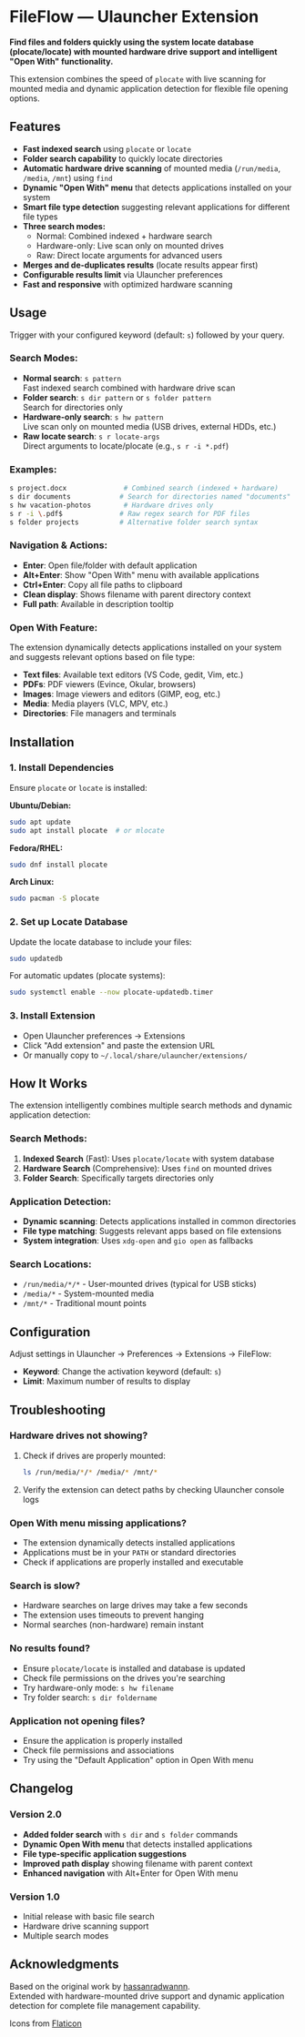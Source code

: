 # FileFlow — Ulauncher Extension

**Find files and folders quickly using the system locate database (plocate/locate) with mounted hardware drive support and intelligent "Open With" functionality.**

This extension combines the speed of `plocate` with live scanning for mounted media and dynamic application detection for flexible file opening options.

## Features
- **Fast indexed search** using `plocate` or `locate`
- **Folder search capability** to quickly locate directories
- **Automatic hardware drive scanning** of mounted media (`/run/media`, `/media`, `/mnt`) using `find`
- **Dynamic "Open With" menu** that detects applications installed on your system
- **Smart file type detection** suggesting relevant applications for different file types
- **Three search modes:**
  - Normal: Combined indexed + hardware search
  - Hardware-only: Live scan only on mounted drives
  - Raw: Direct locate arguments for advanced users
- **Merges and de-duplicates results** (locate results appear first)
- **Configurable results limit** via Ulauncher preferences
- **Fast and responsive** with optimized hardware scanning

## Usage
Trigger with your configured keyword (default: `s`) followed by your query.

### Search Modes:
- **Normal search**: `s pattern`  
  Fast indexed search combined with hardware drive scan
- **Folder search**: `s dir pattern` or `s folder pattern`  
  Search for directories only
- **Hardware-only search**: `s hw pattern`  
  Live scan only on mounted media (USB drives, external HDDs, etc.)
- **Raw locate search**: `s r locate-args`  
  Direct arguments to locate/plocate (e.g., `s r -i *.pdf`)

### Examples:
```bash
s project.docx              # Combined search (indexed + hardware)
s dir documents            # Search for directories named "documents"
s hw vacation-photos        # Hardware drives only
s r -i \.pdf$              # Raw regex search for PDF files
s folder projects          # Alternative folder search syntax
```

### Navigation & Actions:
- **Enter**: Open file/folder with default application
- **Alt+Enter**: Show "Open With" menu with available applications
- **Ctrl+Enter**: Copy all file paths to clipboard
- **Clean display**: Shows filename with parent directory context
- **Full path**: Available in description tooltip

### Open With Feature:
The extension dynamically detects applications installed on your system and suggests relevant options based on file type:
- **Text files**: Available text editors (VS Code, gedit, Vim, etc.)
- **PDFs**: PDF viewers (Evince, Okular, browsers)
- **Images**: Image viewers and editors (GIMP, eog, etc.)
- **Media**: Media players (VLC, MPV, etc.)
- **Directories**: File managers and terminals

## Installation

### 1. Install Dependencies
Ensure `plocate` or `locate` is installed:

**Ubuntu/Debian:**
```bash
sudo apt update
sudo apt install plocate  # or mlocate
```

**Fedora/RHEL:**
```bash
sudo dnf install plocate
```

**Arch Linux:**
```bash
sudo pacman -S plocate
```

### 2. Set up Locate Database
Update the locate database to include your files:

```bash
sudo updatedb
```

For automatic updates (plocate systems):
```bash
sudo systemctl enable --now plocate-updatedb.timer
```

### 3. Install Extension
- Open Ulauncher preferences → Extensions
- Click "Add extension" and paste the extension URL
- Or manually copy to `~/.local/share/ulauncher/extensions/`

## How It Works

The extension intelligently combines multiple search methods and dynamic application detection:

### Search Methods:
1. **Indexed Search** (Fast): Uses `plocate/locate` with system database
2. **Hardware Search** (Comprehensive): Uses `find` on mounted drives
3. **Folder Search**: Specifically targets directories only

### Application Detection:
- **Dynamic scanning**: Detects applications installed in common directories
- **File type matching**: Suggests relevant apps based on file extensions
- **System integration**: Uses `xdg-open` and `gio open` as fallbacks

### Search Locations:
- `/run/media/*/*` - User-mounted drives (typical for USB sticks)
- `/media/*` - System-mounted media
- `/mnt/*` - Traditional mount points

## Configuration

Adjust settings in Ulauncher → Preferences → Extensions → FileFlow:

- **Keyword**: Change the activation keyword (default: `s`)
- **Limit**: Maximum number of results to display

## Troubleshooting

### Hardware drives not showing?
1. Check if drives are properly mounted:
   ```bash
   ls /run/media/*/* /media/* /mnt/*
   ```

2. Verify the extension can detect paths by checking Ulauncher console logs

### Open With menu missing applications?
- The extension dynamically detects installed applications
- Applications must be in your `PATH` or standard directories
- Check if applications are properly installed and executable

### Search is slow?
- Hardware searches on large drives may take a few seconds
- The extension uses timeouts to prevent hanging
- Normal searches (non-hardware) remain instant

### No results found?
- Ensure `plocate/locate` is installed and database is updated
- Check file permissions on the drives you're searching
- Try hardware-only mode: `s hw filename`
- Try folder search: `s dir foldername`

### Application not opening files?
- Ensure the application is properly installed
- Check file permissions and associations
- Try using the "Default Application" option in Open With menu

## Changelog

### Version 2.0
- **Added folder search** with `s dir` and `s folder` commands
- **Dynamic Open With menu** that detects installed applications
- **File type-specific application suggestions**
- **Improved path display** showing filename with parent context
- **Enhanced navigation** with Alt+Enter for Open With menu

### Version 1.0
- Initial release with basic file search
- Hardware drive scanning support
- Multiple search modes

## Acknowledgments
Based on the original work by [hassanradwannn](https://github.com/hassanradwannn).  
Extended with hardware-mounted drive support and dynamic application detection for complete file management capability.

Icons from [Flaticon](https://www.flaticon.com/)
